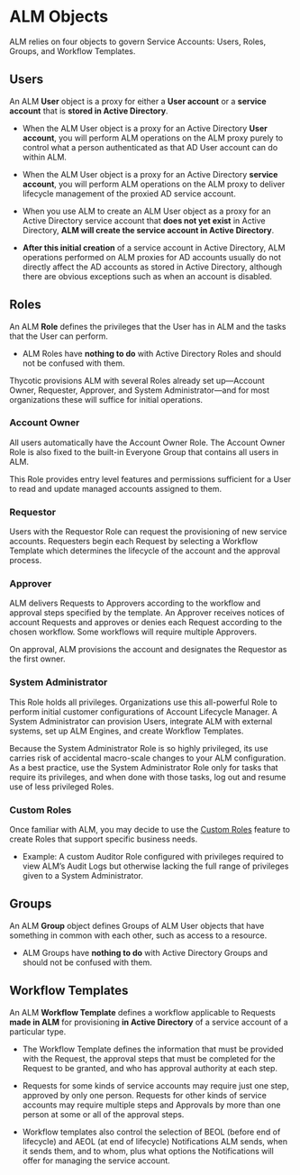 ﻿[title]: # (ALM Objects)
[tags]: # (Account Lifecycle Manager,ALM,Active Directory,)
[priority]: # (500)

# ALM Objects

ALM relies on four objects to govern Service Accounts: Users, Roles, Groups, and Workflow Templates.

## Users

An ALM **User** object is a proxy for either a **User account** or a **service account** that is **stored in Active Directory**.

* When the ALM User object is a proxy for an Active Directory **User account**, you will perform ALM operations on the ALM proxy purely to control what a person authenticated as that AD User account can do within ALM.

* When the ALM User object is a proxy for an Active Directory **service account**, you will perform ALM operations on the ALM proxy to deliver lifecycle management of the proxied AD service account.

* When you use ALM to create an ALM User object as a proxy for an Active Directory service account that **does not yet exist** in Active Directory, **ALM will create the service account in Active Directory**.

* **After this initial creation** of a service account in Active Directory, ALM operations performed on ALM proxies for AD accounts usually do not directly affect the AD accounts as stored in Active Directory, although there are obvious exceptions such as when an account is disabled.

## Roles

An ALM **Role** defines the privileges that the User has in ALM and the tasks that the User can perform.

* ALM Roles have **nothing to do** with Active Directory Roles and should not be confused with them.

Thycotic provisions ALM with several Roles already set up—Account Owner, Requester, Approver, and System Administrator—and for most organizations these will suffice for initial operations.

### Account Owner

All users automatically have the Account Owner Role. The Account Owner Role is also fixed to the built-in Everyone Group that contains all users in ALM.

This Role provides entry level features and permissions sufficient for a User to read and update managed accounts assigned to them.

### Requestor

Users with the Requestor Role can request the provisioning of new service accounts. Requesters begin each Request by selecting a Workflow Template which determines the lifecycle of the account and the approval process.

### Approver

ALM delivers Requests to Approvers according to the workflow and approval steps specified by the template. An Approver receives notices of account Requests and approves or denies each Request according to the chosen workflow. Some workflows will require multiple Approvers.

On approval, ALM provisions the account and designates the Requestor as the first owner.

### System Administrator

This Role holds all privileges. Organizations use this all-powerful Role to perform initial customer configurations of Account Lifecycle Manager. A System Administrator can provision Users, integrate ALM with external systems, set up ALM Engines, and create Workflow Templates.

Because the System Administrator Role is so highly privileged, its use carries risk of accidental macro-scale changes to your ALM configuration. As a best practice, use the System Administrator Role only for tasks that require its privileges, and when done with those tasks, log out and resume use of less privileged Roles.

### Custom Roles

Once familiar with ALM, you may decide to use the [Custom Roles](custom-roles.md) feature to create Roles that support specific business needs.

* Example: A custom Auditor Role configured with privileges required to view ALM’s Audit Logs but otherwise lacking the full range of privileges given to a System Administrator.

## Groups

An ALM **Group** object defines Groups of ALM User objects that have something in common with each other, such as access to a resource.

* ALM Groups have **nothing to do** with Active Directory Groups and should not be confused with them.

## Workflow Templates

An ALM **Workflow Template** defines a workflow applicable to Requests **made in ALM** for provisioning **in Active Directory** of a service account of a particular type.

* The Workflow Template defines the information that must be provided with the Request, the approval steps that must be completed for the Request to be granted, and who has approval authority at each step.

* Requests for some kinds of service accounts may require just one step, approved by only one person. Requests for other kinds of service accounts may require multiple steps and Approvals by more than one person at some or all of the approval steps.

* Workflow templates also control the selection of BEOL (before end of lifecycle) and AEOL (at end of lifecycle) Notifications ALM sends, when it sends them, and to whom, plus what options the Notifications will offer for managing the service account.
